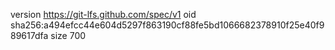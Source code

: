 version https://git-lfs.github.com/spec/v1
oid sha256:a494efcc44e604d5297f863190cf88fe5bd1066682378910f25e40f989617dfa
size 700

